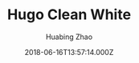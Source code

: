 ---
title: Hugo Clean White
github: https://github.com/zhaohuabing/hugo-theme-cleanwhite
demo: https://zhaohuabing.com/
author: Huabing Zhao
ssg:
  - Hugo
cms:
  - Markdown
date: 2018-06-16T13:57:14.000Z
description: A clean, elegant blog theme for hugo
draft: true
publish_date: '2018-06-16T13:57:14Z'
update_date: '2022-08-20T08:27:14Z'
github_star: 475
github_fork: 240
---